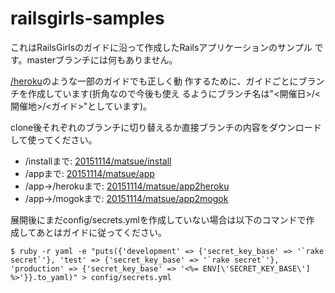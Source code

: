 # railsgirls-samples

これはRailsGirlsのガイドに沿って作成したRailsアプリケーションのサンプル
です。masterブランチには何もありません。

[/heroku](http://railsgirls.jp/heroku/)のような一部のガイドでも正しく動
作するために、ガイドごとにブランチを作成しています(折角なので今後も使え
るようにブランチ名は"<開催日>/<開催地>/<ガイド>"としています)。

clone後それぞれのブランチに切り替えるか直接ブランチの内容をダウンロード
して使ってください。

* /installまで: [20151114/matsue/install](https://github.com/sho-h/railsgirls-samples/archive/20151114/matsue/install.zip)
* /appまで: [20151114/matsue/app](https://github.com/sho-h/railsgirls-samples/archive/20151114/matsue/app.zip)
* /app→/herokuまで: [20151114/matsue/app2heroku](https://github.com/sho-h/railsgirls-samples/archive/20151114/matsue/app2heroku.zip)
* /app→/mogokまで: [20151114/matsue/app2mogok](https://github.com/sho-h/railsgirls-samples/archive/20151114/matsue/app2mogok.zip)

展開後にまだconfig/secrets.ymlを作成していない場合は以下のコマンドで作
成してあとはガイドに従ってください。

```
$ ruby -r yaml -e "puts({'development' => {'secret_key_base' => '`rake secret`'}, 'test' => {'secret_key_base' => '`rake secret`'}, 'production' => {'secret_key_base' => '<%= ENV[\'SECRET_KEY_BASE\'] %>'}}.to_yaml)" > config/secrets.yml
```
